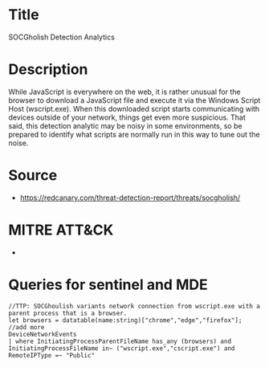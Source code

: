 # Title
SOCGholish Detection Analytics

# Description
While JavaScript is everywhere on the web, it is rather unusual for the browser to download a JavaScript file and execute it via the Windows Script Host (wscript.exe). When this downloaded script starts communicating with devices outside of your network, things get even more suspicious. That said, this detection analytic may be noisy in some environments, so be prepared to identify what scripts are normally run in this way to tune out the noise.

# Source
- https://redcanary.com/threat-detection-report/threats/socgholish/

# MITRE ATT&CK
-

# Queries for sentinel and MDE

```
//TTP: SOCGhoulish variants network connection from wscript.exe with a parent process that is a browser.
let browsers = datatable(name:string)["chrome","edge","firefox"]; //add more
DeviceNetworkEvents
| where InitiatingProcessParentFileName has_any (browsers) and InitiatingProcessFileName in~ ("wscript.exe","cscript.exe") and RemoteIPType =~ "Public"
```
